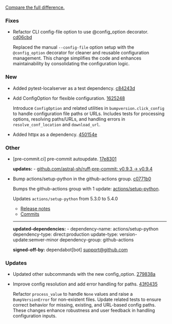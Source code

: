 [Compare the full difference.](https://github.com/callowayproject/bump-my-version/compare/0.31.1...0.32.0)

### Fixes

- Refactor CLI config-file option to use @config_option decorator. [cd06cbd](https://github.com/callowayproject/bump-my-version/commit/cd06cbda61e54eea05b27eda734efc956d81a28a)
    
  Replaced the manual `--config-file` option setup with the `@config_option` decorator for cleaner and reusable configuration management. This change simplifies the code and enhances maintainability by consolidating the configuration logic.
### New

- Added pytest-localserver as a test dependency. [c84243d](https://github.com/callowayproject/bump-my-version/commit/c84243dba710feebdb571b93ea3cfb120703fd4e)
    
- Add ConfigOption for flexible configuration. [1625248](https://github.com/callowayproject/bump-my-version/commit/1625248c492c8719d6591af38d3ae2799e9f168f)
    
  Introduce `ConfigOption` and related utilities in `bumpversion.click_config` to handle configuration file paths or URLs. Includes tests for processing options, resolving paths/URLs, and handling errors in `resolve_conf_location` and `download_url`.
- Added httpx as a dependency. [450154e](https://github.com/callowayproject/bump-my-version/commit/450154ea19a321e0de44ef764e029abaafd1535a)
    
### Other

- [pre-commit.ci] pre-commit autoupdate. [17e8301](https://github.com/callowayproject/bump-my-version/commit/17e8301e5a3750b349c97cebcbcc5953f32f9af1)
    
  **updates:** - [github.com/astral-sh/ruff-pre-commit: v0.9.3 → v0.9.4](https://github.com/astral-sh/ruff-pre-commit/compare/v0.9.3...v0.9.4)

- Bump actions/setup-python in the github-actions group. [c0771b0](https://github.com/callowayproject/bump-my-version/commit/c0771b029073feb6a2a3c5e35170f25879b97bc0)
    
  Bumps the github-actions group with 1 update: [actions/setup-python](https://github.com/actions/setup-python).


  Updates `actions/setup-python` from 5.3.0 to 5.4.0
  - [Release notes](https://github.com/actions/setup-python/releases)
  - [Commits](https://github.com/actions/setup-python/compare/v5.3.0...v5.4.0)

  ---
  **updated-dependencies:** - dependency-name: actions/setup-python
dependency-type: direct:production
update-type: version-update:semver-minor
dependency-group: github-actions

  **signed-off-by:** dependabot[bot] <support@github.com>

### Updates

- Updated other subcommands with the new config_option. [279838a](https://github.com/callowayproject/bump-my-version/commit/279838af100dbf3ffc84f500710967944af05f46)
    
- Improve config resolution and add error handling for paths. [43f0435](https://github.com/callowayproject/bump-my-version/commit/43f04357788bfc11bec4c087e69366f8ba38c3e6)
    
  Refactor `process_value` to handle `None` values and raise a `BumpVersionError` for non-existent files. Update related tests to ensure correct behavior for missing, existing, and URL-based config paths. These changes enhance robustness and user feedback in handling configuration inputs.
